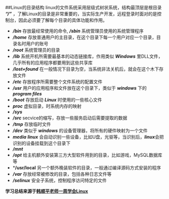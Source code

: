 ##Linux的目录结构
linux的文件系统采用层级式树状系统，结构最顶层是根目录 ***“/”*** ，了解Linux的目录是非常重要的，当实际生产开发，远程登录时面对的是控制台，因此必须要了解每个目录的具体功能和作用。
* ***/bin*** 存放最经常使用的命令, ***/sbin*** 系统管理员使用的系统管理程序
* ***/home*** 存放普通用户的主目录，在这个目录下每一个用户对应一个目录，目录名时用户的账号
* ***/root*** 系统管理员的目录
* ***/lib*** 系统开机所需要最基本的动态链接库，作用类似 ***Windows*** 里DLL文件，几乎所有的应用程序都要用到这些共享库
* ***/lost+found*** 在一般情况下目录为空，当系统非法关机后，就会在这个木下存放文件
* ***/etc*** 存放程序所需要整个文件系统的配置文件
* ***/usr*** 用户的应用程序和文件放在这个目录下，类似于 ***windows*** 下的 ***program files*** 
* ***/boot*** 存放启动 ***Linux*** 时使用的一些核心文件
* ***proc*** 虚拟目录，时系统内存的映射
* ***/sys***
* ***/src*** secvice的缩写，存放一些服务启动后需要提取的数据
* ***/tmp*** 存放临时文件
* ***/dev*** 类似于 ***windows*** 的设备管理器，将所有的硬件映射为一个文件
* ***media*** ***linux*** 会自动识别一些设备，比如U盘，光驱等，当识别后，***linux***会把识别的设备挂载到这个目录下
*  ***/mnt***
*  ***/opt*** 给主机额外安装第三方大型软件用到的目录，比如游戏，MySQL数据库等
*  ***/usr/local** 另一个额外晚装软件的目录，一般通过编译源码方式安装的程序
*  ***/var*** 存放经常被修改的目录，包括各种日志文件等
*  ***/selinux*** 安全子系统，控制程序访问特定的文件

**学习总结来源于[<u>韩顺平老师一周学会Linux</u>](https://www.bilibili.com/video/BV1Sv411r7vd?spm_id_from=333.788.top_right_bar_window_custom_collection.content.click)**